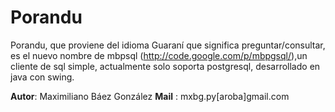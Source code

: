 Porandu
===
Porandu, que proviene del idioma Guaraní que significa preguntar/consultar, es el nuevo nombre de mbpsql (http://code.google.com/p/mbpgsql/),un cliente de sql simple, actualmente solo soporta postgresql, desarrollado en java con swing.

**Autor**: Maximiliano Báez González
**Mail** : mxbg.py[aroba]gmail.com
